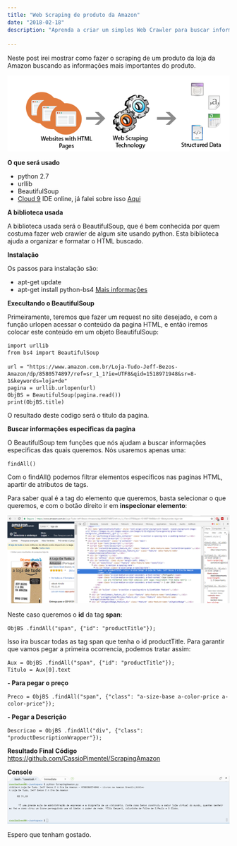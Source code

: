 ```yaml
---
title: "Web Scraping de produto da Amazon"
date: "2018-02-18"
description: "Aprenda a criar um simples Web Crawler para buscar informações de produtos da Amazon."

---
```


Neste post irei mostrar como fazer o scraping de um produto da loja da Amazon buscando as informações mais importantes do produto.

![enter image description here](https://raw.githubusercontent.com/CassioPimentel/cassiopimentel.github.io/master/images/webscripingpython/web-scraping-services.png)

**O que será usado**

 - python 2.7
 - urllib
 - BeautifulSoup
 - [Cloud 9](https://c9.io/login) IDE online, já falei sobre isso [Aqui](http://cassiopimentel.github.io/2017/App-ionic-em-uma-IDE-online/)

**A biblioteca usada**

A biblioteca usada será o BeautifulSoup, que é bem conhecida por quem costuma fazer web crawler de algum site usando python. Esta biblioteca ajuda a organizar e formatar o HTML buscado.

**Instalação**

Os passos para instalação são:

 - apt-get update
 - apt-get install python-bs4
[Mais informações](https://www.crummy.com/software/BeautifulSoup/bs4/doc/#installing-beautiful-soup)

**Execultando o BeautifulSoup**

Primeiramente, teremos que fazer um request no site desejado, e com a função urlopen acessar o conteúdo da pagina HTML, e então iremos colocar este conteúdo em um objeto BeautifulSoup:

    import urllib
    from bs4 import BeautifulSoup
    
    url = "https://www.amazon.com.br/Loja-Tudo-Jeff-Bezos-Amazon/dp/8580574897/ref=sr_1_1?ie=UTF8&qid=1518971948&sr=8-1&keywords=loja+de"
    pagina = urllib.urlopen(url)
    ObjBS = BeautifulSoup(pagina.read())
    print(ObjBS.title)

O resultado deste codigo será o titulo da pagina.

**Buscar informações especificas da pagina**

O BeautifulSoup tem funções que nós ajudam a buscar informações especificas das quais queremos. Nós usaremos apenas uma:

    findAll()

Com o findAll() podemos filtrar elementos especificos nas paginas HTML, apartir de atributos de tags. 

Para saber qual é a tag do elemento que queremos, basta selecionar o que queremos, e com o botão direito ir em **inspecionar elemento**:

![enter image description here](https://raw.githubusercontent.com/CassioPimentel/cassiopimentel.github.io/master/images/webscripingpython/inspecionar%20elemento%20amazon.png)

Neste caso queremos o **id** da tag **span**:

    ObjBS .findAll("span", {"id": "productTitle"});

Isso ira buscar todas as tag span que tenha o id productTitle. Para garantir que vamos pegar a primeira ocorrencia, podemos tratar assim:

    Aux = ObjBS .findAll("span", {"id": "productTitle"});
    Titulo = Aux[0].text

 **- Para pegar o preço**

    Preco = ObjBS .findAll("span", {"class": "a-size-base a-color-price a-color-price"});

 **- Pegar a Descrição**

    Descricao = ObjBS .findAll("div", {"class": "productDescriptionWrapper"});

**Resultado Final**
**Código**
https://github.com/CassioPimentel/ScrapingAmazon

**Console**
![enter image description here](https://raw.githubusercontent.com/CassioPimentel/cassiopimentel.github.io/master/images/webscripingpython/resultado%20console%20scraping%20amazon.png)


Espero que tenham gostado.
